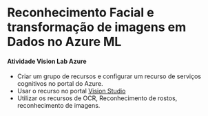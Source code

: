 # Reconhecimento Facial e transformação de imagens em Dados no Azure ML
#### Atividade Vision Lab Azure
- Criar um grupo de recursos e configurar um recurso de serviços cognitivos no portal do Azure.
- Usar o recurso no portal [Vision Studio](https://portal.vision.cognitive.azure.com)
- Utilizar os recursos de OCR, Reconhecimento de rostos, reconhecimento de imagens.


  
